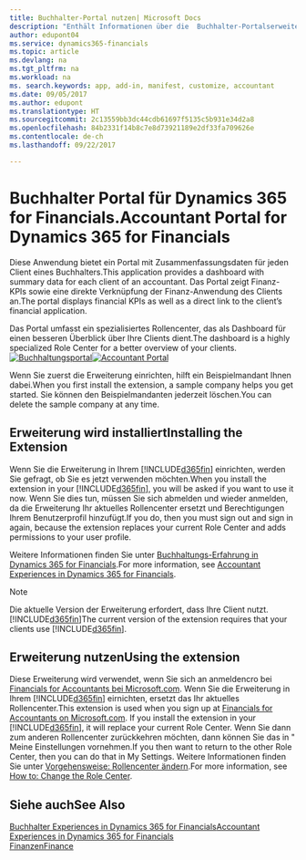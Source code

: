 ```yaml
---
title: Buchhalter-Portal nutzen| Microsoft Docs
description: "Enthält Informationen über die  Buchhalter-Portalserweiterung."
author: edupont04
ms.service: dynamics365-financials
ms.topic: article
ms.devlang: na
ms.tgt_pltfrm: na
ms.workload: na
ms. search.keywords: app, add-in, manifest, customize, accountant
ms.date: 09/05/2017
ms.author: edupont
ms.translationtype: HT
ms.sourcegitcommit: 2c13559bb3dc44cdb61697f5135c5b931e34d2a8
ms.openlocfilehash: 84b2331f14b8c7e8d73921189e2df33fa709626e
ms.contentlocale: de-ch
ms.lasthandoff: 09/22/2017

---
```

# <a name="accountant-portal-for-dynamics-365-for-financials"></a><span data-ttu-id="c6acb-103">Buchhalter Portal für Dynamics 365 for Financials.</span><span class="sxs-lookup"><span data-stu-id="c6acb-103">Accountant Portal for Dynamics 365 for Financials</span></span>
<span data-ttu-id="c6acb-104">Diese Anwendung bietet ein Portal mit Zusammenfassungsdaten für jeden Client eines Buchhalters.</span><span class="sxs-lookup"><span data-stu-id="c6acb-104">This application provides a dashboard with summary data for each client of an accountant.</span></span> <span data-ttu-id="c6acb-105">Das Portal zeigt Finanz-KPIs sowie eine direkte Verknüpfung der Finanz-Anwendung des Clients an.</span><span class="sxs-lookup"><span data-stu-id="c6acb-105">The portal displays financial KPIs as well as a direct link to the client’s financial application.</span></span>  

<span data-ttu-id="c6acb-106">Das Portal umfasst ein spezialisiertes Rollencenter, das als Dashboard für einen besseren Überblick über Ihre Clients dient.</span><span class="sxs-lookup"><span data-stu-id="c6acb-106">The dashboard is a highly specialized Role Center for a better overview of your clients.</span></span>  
<span data-ttu-id="c6acb-107">[![Buchhaltungsportal](./media/ui-extensions-accportal/accountant-portal.png)](https://go.microsoft.com/fwlink/?linkid=851257)</span><span class="sxs-lookup"><span data-stu-id="c6acb-107">[![Accountant Portal](./media/ui-extensions-accportal/accountant-portal.png)](https://go.microsoft.com/fwlink/?linkid=851257)</span></span>

<span data-ttu-id="c6acb-108">Wenn Sie zuerst die Erweiterung einrichten, hilft ein Beispielmandant Ihnen dabei.</span><span class="sxs-lookup"><span data-stu-id="c6acb-108">When you first install the extension, a sample company helps you get started.</span></span> <span data-ttu-id="c6acb-109">Sie können den Beispielmandanten jederzeit löschen.</span><span class="sxs-lookup"><span data-stu-id="c6acb-109">You can delete the sample company at any time.</span></span>  

## <a name="installing-the-extension"></a><span data-ttu-id="c6acb-110">Erweiterung wird installiert</span><span class="sxs-lookup"><span data-stu-id="c6acb-110">Installing the Extension</span></span>
<span data-ttu-id="c6acb-111">Wenn Sie die Erweiterung in Ihrem [!INCLUDE[d365fin](includes/d365fin_md.md)] einrichten, werden Sie gefragt, ob Sie es jetzt verwenden möchten.</span><span class="sxs-lookup"><span data-stu-id="c6acb-111">When you install the extension in your [!INCLUDE[d365fin](includes/d365fin_md.md)], you will be asked if you want to use it now.</span></span> <span data-ttu-id="c6acb-112">Wenn Sie dies tun, müssen Sie sich abmelden und wieder anmelden, da die Erweiterung Ihr aktuelles Rollencenter ersetzt und Berechtigungen Ihrem Benutzerprofil hinzufügt.</span><span class="sxs-lookup"><span data-stu-id="c6acb-112">If you do, then you must sign out and sign in again, because the extension replaces your current Role Center and adds permissions to your user profile.</span></span>  

<span data-ttu-id="c6acb-113">Weitere Informationen finden Sie unter [Buchhaltungs-Erfahrung in Dynamics 365 for Financials](finance-accounting.md).</span><span class="sxs-lookup"><span data-stu-id="c6acb-113">For more information, see [Accountant Experiences in Dynamics 365 for Financials](finance-accounting.md).</span></span>  

> [!NOTE]  
>  <span data-ttu-id="c6acb-114">Die aktuelle Version der Erweiterung erfordert,  dass Ihre Client nutzt. [!INCLUDE[d365fin](includes/d365fin_md.md)]</span><span class="sxs-lookup"><span data-stu-id="c6acb-114">The current version of the extension requires that your clients use [!INCLUDE[d365fin](includes/d365fin_md.md)].</span></span>  

## <a name="using-the-extension"></a><span data-ttu-id="c6acb-115">Erweiterung nutzen</span><span class="sxs-lookup"><span data-stu-id="c6acb-115">Using the extension</span></span>
<span data-ttu-id="c6acb-116">Diese Erweiterung wird verwendet, wenn Sie sich an anmeldencro bei [Financials for Accountants bei Microsoft.com](https://www.microsoft.com/en-us/dynamics365/financial-insights-for-accountants). Wenn Sie die Erweiterung in Ihrem [!INCLUDE[d365fin](includes/d365fin_md.md)] eirnichten, ersetzt das Ihr aktuelles Rollencenter.</span><span class="sxs-lookup"><span data-stu-id="c6acb-116">This extension is used when you sign up at [Financials for Accountants on Microsoft.com](https://www.microsoft.com/en-us/dynamics365/financial-insights-for-accountants). If you install the extension in your [!INCLUDE[d365fin](includes/d365fin_md.md)], it will replace your current Role Center.</span></span> <span data-ttu-id="c6acb-117">Wenn Sie dann zum anderen Rollencenter zurückkehren möchten, dann können Sie das in " Meine Einstellungen vornehmen.</span><span class="sxs-lookup"><span data-stu-id="c6acb-117">If you then want to return to the other Role Center, then you can do that in My Settings.</span></span> <span data-ttu-id="c6acb-118">Weitere Informationen finden Sie unter [Vorgehensweise: Rollencenter ändern](change-role.md).</span><span class="sxs-lookup"><span data-stu-id="c6acb-118">For more information, see [How to: Change the Role Center](change-role.md).</span></span>  

## <a name="see-also"></a><span data-ttu-id="c6acb-119">Siehe auch</span><span class="sxs-lookup"><span data-stu-id="c6acb-119">See Also</span></span>
[<span data-ttu-id="c6acb-120">Buchhalter Experiences in Dynamics 365 for Financials</span><span class="sxs-lookup"><span data-stu-id="c6acb-120">Accountant Experiences in Dynamics 365 for Financials</span></span>](finance-accounting.md)  
[<span data-ttu-id="c6acb-121">Finanzen</span><span class="sxs-lookup"><span data-stu-id="c6acb-121">Finance</span></span>](finance.md)  

